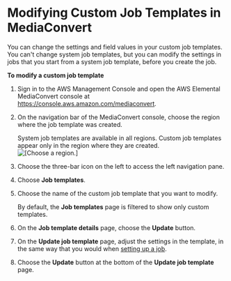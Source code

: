 # Modifying Custom Job Templates in MediaConvert<a name="modifying-job-templates"></a>

You can change the settings and field values in your custom job templates\. You can't change system job templates, but you can modify the settings in jobs that you start from a system job template, before you create the job\.

**To modify a custom job template**

1. Sign in to the AWS Management Console and open the AWS Elemental MediaConvert console at [https://console\.aws\.amazon\.com/mediaconvert](https://console.aws.amazon.com/mediaconvert)\.

1. On the navigation bar of the MediaConvert console, choose the region where the job template was created\.

   System job templates are available in all regions\. Custom job templates appear only in the region where they are created\.  
![\[Choose a region.\]](http://docs.aws.amazon.com/mediaconvert/latest/ug/images/regions-list.png)

1. Choose the three\-bar icon on the left to access the left navigation pane\.

1. Choose **Job templates**\.

1. Choose the name of the custom job template that you want to modify\.

   By default, the **Job templates** page is filtered to show only custom templates\.

1. On the **Job template details** page, choose the **Update** button\.

1. On the **Update job template** page, adjust the settings in the template, in the same way that you would when [setting up a job](setting-up-a-job.md)\.

1. Choose the **Update** button at the bottom of the **Update job template** page\.